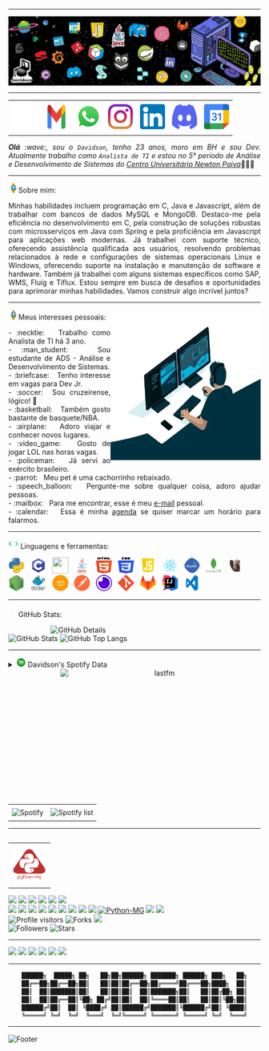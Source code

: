 -----

<div>
<img align="center" alt="Header" src="https://github.com/DavidsonFG/DavidsonFG/blob/main/img/headertech.jpg?raw=true"/>
</div>

-----

<div align="center">
<table>
<tr>
 <td align="center" colspan="11"></td>
</tr> 
<tr>
<td><a href="https://github.com/DavidsonFG" target="_blank"><img src="https://github.com/DavidsonFG/DavidsonFG/blob/main/img/github2.png?raw=true" width="50px" height="50px"/></a>
</td>
<td><a href="mailto:davidson.afg@gmail.com" target="_blank"><img src="https://github.com/DavidsonFG/DavidsonFG/blob/main/img/gmail2.png?raw=true" width="50px" height="50px"/></a>
</td>
<td><a href="https://wa.me/5531992259540" target="_blank"><img src="https://github.com/DavidsonFG/DavidsonFG/blob/main/img/wpp2.png?raw=true" width="50px" height="50px"/></a>
</td>
<td><a href="https://www.instagram.com/davidson_faria/" target="_blank"><img src="https://github.com/DavidsonFG/DavidsonFG/blob/main/img/insta2.png?raw=true" width="50px" height="50px"/></a>
</td>
<td><a href="https://www.linkedin.com/in/davidsonfg/" target="_blank"><img src="https://github.com/DavidsonFG/DavidsonFG/blob/main/img/linkedin2.png?raw=true" width="50px" height="50px"/></a>
</td>
<td><a href="https://discordapp.com/users/287784703963168768" target="_blank"><img src="https://github.com/DavidsonFG/DavidsonFG/blob/main/img/discord2.png?raw=true" width="50px" height="50px"/></a>
</td>
<td><a href="https://calendly.com/davidsonfg/" target="_blank"><img src="https://github.com/DavidsonFG/DavidsonFG/blob/main/img/calendar2.png?raw=true" width="50px" height="50px"/></a>
</td>
</tr>
<tr>
 <td align="center" colspan="11"></td>
</tr> 
</table>

</div>
<div align="justify">
<i><b>Olá</b> :wave:, sou o <code>Davidson</code>, tenho 23 anos, moro em BH e sou Dev. Atualmente trabalho como <code>Analista de TI</code> e estou no 5° período de Análise e Desenvolvimento de Sistemas do <a href="https://newtonpaiva.br/" target="_blank">Centro Universitário Newton Paiva</a></i>👨🏻‍💻<br />
</div>

-----

<img height="20" alt="GIF" src="https://github.com/DavidsonFG/DavidsonFG/blob/main/img/soulgem.gif?raw=true"/>Sobre mim:
<div align="justify">
Minhas habilidades incluem programação em C, Java e Javascript, além de trabalhar com bancos de dados MySQL e MongoDB. Destaco-me pela eficiência no desenvolvimento em C, pela construção de soluções robustas com microsserviços em Java com Spring e pela proficiência em Javascript para aplicações web modernas. Já trabalhei com suporte técnico, oferecendo assistência qualificada aos usuários, resolvendo problemas relacionados à rede e configurações de sistemas operacionais Linux e Windows, oferecendo suporte na instalação e manutenção de software e hardware. Também já trabalhei com alguns sistemas específicos como SAP, WMS, Fluig e Tiflux. Estou sempre em busca de desafios e oportunidades para aprimorar minhas habilidades. Vamos construir algo incrível juntos?
</div>

-----

<div>
<div>
<img align="right" alt="GIF" src="https://github.com/DavidsonFG/DavidsonFG/blob/main/img/dev.gif?raw=true" width="300px" height="300px"/>
</div>

<img height="20" alt="GIF" src="https://github.com/DavidsonFG/DavidsonFG/blob/main/img/soulgem.gif?raw=true"/>Meus interesses pessoais:

<div align="justify">
<p>
- :necktie: &nbsp; Trabalho como Analista de TI há 3 ano.<br />
- :man_student: &nbsp; Sou estudante de ADS - Análise e Desenvolvimento de Sistemas.<br />
- :briefcase: &nbsp; Tenho interesse em vagas para Dev Jr.<br />
- :soccer:&nbsp; Sou cruzeirense, lógico! 🦊<br />
- :basketball: &nbsp; Também gosto bastante de basquete/NBA.<br />
- :airplane: &nbsp; Adoro viajar e conhecer novos lugares.<br />
- :video_game: &nbsp; Gosto de jogar LOL nas horas vagas.<br />
- :policeman: &nbsp; Já servi ao exército brasileiro.<br />
- :parrot: &nbsp; Meu pet é uma cachorrinho rebaixado.<br />
- :speech_balloon: &nbsp; Pergunte-me sobre qualquer coisa, adoro ajudar pessoas.<br />
- :mailbox: &nbsp; Para me encontrar, esse é meu <a href="mailto:davidson.afg@gmail.com" target="_blank">e-mail</a> pessoal.<br />
- :calendar: &nbsp; Essa é minha <a href="https://calendly.com/davidsonfg/30min" target="_blank">agenda</a> se quiser marcar um horário para falarmos.<br />
</p>
</div>
</div>

-----

<div>

<img height="20" alt="GIF" src="https://github.com/DavidsonFG/DavidsonFG/blob/main/img/skills.gif?raw=true"/>&nbsp;Linguagens e ferramentas:

<code><a href="https://www.python.org/" target="_blank"><img width="32" height="32" src="https://github.com/DavidsonFG/DavidsonFG/blob/main/img/python.png?raw=true"/></a></code>
&nbsp; 
<code><a href="https://www.open-std.org/jtc1/sc22/wg14/" target="_blank"><img width="32" height="32" src="https://github.com/DavidsonFG/DavidsonFG/blob/main/img/c.png?raw=true"/></a></code>
&nbsp;
<code><a href="https://isocpp.org/" target="_blank"><img width="32" height="32" src="https://github.com/joaopauloaramuni/joaopauloaramuni/blob/main/img/cpp.svg"/></a></code> 
&nbsp;
<code><a href="https://www.java.com/pt-BR/" target="_blank"><img width="32" height="32" src="https://github.com/DavidsonFG/DavidsonFG/blob/main/img/java.png"/></a></code>
&nbsp; 
<code><a href="https://www.w3schools.com/html/" target="_blank"><img width="32" height="32" src="https://github.com/DavidsonFG/DavidsonFG/blob/main/img/html.svg"/></a></code>
&nbsp; 
<code><a href="https://www.w3schools.com/css/" target="_blank"><img width="32" height="32" src="https://github.com/DavidsonFG/DavidsonFG/blob/main/img/css.svg"/></a></code>
&nbsp; 
<code><a href="https://www.w3schools.com/js/" target="_blank"><img width="32" height="32" src="https://github.com/DavidsonFG/DavidsonFG/blob/main/img/js.png"/></a></code>
&nbsp; 
<code><a href="https://pt-br.reactjs.org/" target="_blank"><img width="32" height="32" src="https://github.com/DavidsonFG/DavidsonFG/blob/main/img/react.png"/></a></code>
&nbsp; 
<code><a href="https://www.mysql.com/" target="_blank"><img width="32" height="32" src="https://github.com/DavidsonFG/DavidsonFG/blob/main/img/mysql.png"/></a></code>
&nbsp; 
<code><a href="https://www.mongodb.com/pt-br" target="_blank"><img width="32" height="32" src="https://github.com/DavidsonFG/DavidsonFG/blob/main/img/mongodb.png"/></a></code>
&nbsp; 
<code><a href="https://dbeaver.io/" target="_blank"><img width="32" height="32" src="https://github.com/DavidsonFG/DavidsonFG/blob/main/img/dbeaver.png"/></a></code>
&nbsp; 
<code><a href="https://nodejs.org/en/" target="_blank"><img width="32" height="32" src="https://github.com/DavidsonFG/DavidsonFG/blob/main/img/nodejs.png"/></a></code>
&nbsp; 
<code><a href="https://www.docker.com/" target="_blank"><img width="32" height="32" src="https://github.com/DavidsonFG/DavidsonFG/blob/main/img/docker.png"/></a></code>
&nbsp; 
<code><a href="https://aws.amazon.com/pt/" target="_blank"><img width="32" height="32" src="https://github.com/DavidsonFG/DavidsonFG/blob/main/img/aws.png"/></a></code>
&nbsp; 
<code><a href="https://www.postman.com/" target="_blank"><img width="32" height="32" src="https://github.com/DavidsonFG/DavidsonFG/blob/main/img/postman.png"/></a></code>
&nbsp; 
<code><a href="https://insomnia.rest/" target="_blank"><img width="32" height="32" src="https://github.com/DavidsonFG/DavidsonFG/blob/main/img/insomnia.png"/></a></code>
&nbsp; 
<code><a href="https://git-scm.com/" target="_blank"><img width="32" height="32" src="https://github.com/DavidsonFG/DavidsonFG/blob/main/img/git.png"/></a></code>
&nbsp; 
<code><a href="https://about.gitlab.com/" target="_blank"><img width="32" height="32" src="https://github.com/DavidsonFG/DavidsonFG/blob/main/img/gitlab.png"/></a></code>
&nbsp; 
<code><a href="https://www.jetbrains.com/idea/" target="_blank"><img width="32" height="32" src="https://github.com/DavidsonFG/DavidsonFG/blob/main/img/intellij.png"/></a></code>
&nbsp; 
<code><a href="https://code.visualstudio.com/" target="_blank"><img width="32" height="32" src="https://github.com/DavidsonFG/DavidsonFG/blob/main/img/vs.png"/></a></code>
</div>

-----

<img height="20" alt="GIF" src="https://github.com/DavidsonFG/DavidsonFG/blob/main/img/graphic.gif?raw=true"/>GitHub Stats:

<div>
<img align="right" alt="GitHub Details" width="420px" src="http://github-profile-summary-cards.vercel.app/api/cards/profile-details?username=DavidsonFG&theme=github_dark"/>
<!--- <img alt="GitHub Commits" width="200px" src="http://github-profile-summary-cards.vercel.app/api/cards/productive-time?username=DavidsonFG&theme=github_dark"/> -->
<img alt="GitHub Stats" width="200px" src="http://github-profile-summary-cards.vercel.app/api/cards/stats?username=DavidsonFG&theme=github_dark"/>
<img alt="GitHub Top Langs" width="200px" src="http://github-profile-summary-cards.vercel.app/api/cards/repos-per-language?username=DavidsonFG&theme=github_dark"/>
</div>

-----

<div>
<div>
<details>
<summary><img height="20" alt="GIF" src="https://github.com/DavidsonFG/DavidsonFG/blob/main/img/spotify.gif?raw=true"/> Davidson's Spotify Data</summary>
<img src="https://data-card-for-spotify.herokuapp.com/api/card?user_id=315wxb3gkvxvtiqzvc2u7zdejq6a" alt="Data Card for Spotify">
</details>
</div>

<div align="center">
<table>
<tr>
 <td align="center" colspan="3"></td>
</tr> 
<tr>
<td>
<img alt="Spotify" width="200px" height="270px" src="https://spotify-github-profile.kittinanx.com/api/view?uid=315wxb3gkvxvtiqzvc2u7zdejq6a&cover_image=true&theme=default&show_offline=false&background_color=121212&interchange=false"/>
</td>
<td>
<img alt="Spotify list" width="200px" height="270px" src="https://spotify-recently-played-readme.vercel.app/api?user=315wxb3gkvxvtiqzvc2u7zdejq6a&count=10"/>
</td>
<!--- <a href="https://twitter.com/DavidsonFG" target="_blank"><img align="right" width="400px" height="270px" alt="tweets" src="https://github-readme-twitter.gazf.vercel.app/api?id=DavidsonFG"/></a> -->
<a href="https://www.last.fm/pt/user/davidsonfg" target="_blank"><img align="right" width="400px" height="270px" alt="lastfm" src="https://lastfm-recently-played.vercel.app/api?user=davidsonfg&width=400"/></a>
</td>
</tr>
<tr>
 <td align="center" colspan="3"></td>
</tr> 
</table>
</div>

-----

<div>
<table align="right">
<tr>
 <td align="center" colspan="1"></td>
</tr> 
<tr>
<td><a href="https://pythonmg.github.io/" target="_blank"><img src="https://github.com/DavidsonFG/DavidsonFG/blob/main/img/pythonmg.png?raw=true" width="70px" height="70px"/></a></td>
</tr>
<tr>
 <td align="center" colspan="1"></td>
</tr> 
</table>
<img src="https://img.shields.io/badge/Python-Aspira-blue?logo=Python"/>
<img src="https://img.shields.io/badge/Java-Dev-blue"/>
<img src="https://img.shields.io/badge/C-Enthusiast-blue"/>
<img src="https://img.shields.io/badge/TDD-Advocate-blue"/>
<img src="https://img.shields.io/badge/Clean%20Code-Evangelist-blue"/>
<img src="https://img.shields.io/badge/Open%20Source-Lover-blue?logo=opensourceinitiative"/>
<br />
<img src="https://img.shields.io/badge/Flask-Dev-blue?logo=Flask"/>
<img src="https://img.shields.io/badge/FastAPI-Dev-blue?logo=FastAPI"/>
 <img src="https://img.shields.io/badge/JavaScript-Dev-blue?logo=javascript"/>
<img src="https://img.shields.io/badge/Node.js-Dev-blue?logo=Node.js"/>
<img src="https://img.shields.io/badge/Next.js-Dev-blue?logo=Next.js"/>
<img src="https://img.shields.io/badge/AWS-Dev-blue?logo=amazonaws"/>
<img src="https://img.shields.io/badge/Docker-Dev-blue?logo=docker"/>
<img src="https://img.shields.io/badge/Grafana-Dev-blue?logo=grafana"/>
<img src="https://img.shields.io/badge/New%20Relic-Dev-blue?logo=newrelic"/>
<a href="https://github.com/pythonmg" target="_blank"><img alt="Python-MG" src="https://img.shields.io/badge/Siga%20a%20comunidade%20mineira%20de%20python%3A-Python--MG-blue?logo=Python"/></a>
<img src="https://img.shields.io/badge/OS-macOS-informational?logo=apple&logoColor=white"/>
<img src="https://img.shields.io/badge/OS-Linux-informational?logo=linux&logoColor=white"/>
<br />
<img alt="Profile visitors" src="https://komarev.com/ghpvc/?username=DavidsonFG"/>
<img alt="Forks" src="https://img.shields.io/github/forks/DavidsonFG/DavidsonFG?logo=git"/>
<a href="https://stars.github.com/nominate/" target="_blank"><img src="https://img.shields.io/static/v1?label=%F0%9F%8C%9F&message=If%20useful&color=blue"/></a>
<br />
<img alt="Followers" src="https://img.shields.io/github/followers/DavidsonFG?style=social"/>
<img alt="Stars" src="https://img.shields.io/github/stars/DavidsonFG?style=social"/>
</div>

-----

<div>
<a href="https://www.linkedin.com/in/davidsonfg/" target="_blank"><img alt"Linkedin" src="https://img.shields.io/badge/LinkedIn-0077B5?style=for-the-badge&logo=linkedin&logoColor=white"/></a>
<a href="mailto:davidson.afg@gmail.com" target="_blank"><img alt"Gmail" src="https://img.shields.io/badge/Gmail-D14836?style=for-the-badge&logo=gmail&logoColor=white"/></a>
<a href="https://wa.me/5531992259540" target="_blank"><img alt"WhatsApp" src="https://img.shields.io/badge/WhatsApp-25D366?style=for-the-badge&logo=whatsapp&logoColor=white"/></a>
<a href="https://discordapp.com/users/287784703963168768" target="_blank"><img alt"Discord" src="https://img.shields.io/badge/Discord-7289DA?style=for-the-badge&logo=discord&logoColor=white"/></a>
<a href="https://open.spotify.com/user/315wxb3gkvxvtiqzvc2u7zdejq6a?si=45c49575a1ba4cb7&nd=1&dlsi=7f9a4570be91417c" target="_blank"><img alt"Spotify" src="https://img.shields.io/badge/Spotify-1ED760?&style=for-the-badge&logo=spotify&logoColor=white"/></a>
<a href="https://www.instagram.com/davidson_faria/" target="_blank"><img alt"Instagram" src="https://img.shields.io/badge/Instagram-E4405F?style=for-the-badge&logo=instagram&logoColor=white"/></a>
</div>

-----

<div align="center">

```text
██████╗  █████╗ ██╗   ██╗██╗██████╗ ███████╗ ██████╗ ███╗   ██╗
██╔══██╗██╔══██╗██║   ██║██║██╔══██╗██╔════╝██╔═══██╗████╗  ██║
██║  ██║███████║██║   ██║██║██║  ██║███████╗██║   ██║██╔██╗ ██║
██║  ██║██╔══██║╚██╗ ██╔╝██║██║  ██║╚════██║██║   ██║██║╚██╗██║
██████╔╝██║  ██║ ╚████╔╝ ██║██████╔╝███████║╚██████╔╝██║ ╚████║
╚═════╝ ╚═╝  ╚═╝  ╚═══╝  ╚═╝╚═════╝ ╚══════╝ ╚═════╝ ╚═╝  ╚═══╝
```                                        
</div>

-----

<div>
<img align="center" alt="Footer" width="1200px" height="20px" src="https://github.com/DavidsonFG/DavidsonFG/blob/main/img/footer-gray.gif?raw=true"/>
</div>
